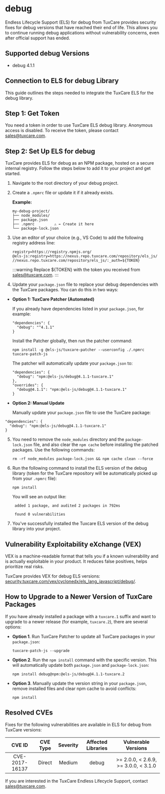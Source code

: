 # debug

Endless Lifecycle Support (ELS) for debug from TuxCare provides security fixes for debug versions that have reached their end of life. This allows you to continue running debug applications without vulnerability concerns, even after official support has ended.

## Supported debug Versions

* debug 4.1.1

## Connection to ELS for debug Library

This guide outlines the steps needed to integrate the TuxCare ELS for the debug library.

## Step 1: Get Token

You need a token in order to use TuxCare ELS debug library. Anonymous access is disabled. To receive the token, please contact [sales@tuxcare.com](mailto:sales@tuxcare.com).

## Step 2: Set Up ELS for debug

TuxCare provides ELS for debug as an NPM package, hosted on a secure internal registry. Follow the steps below to add it to your project and get started.

1. Navigate to the root directory of your debug project.
2. Create a `.npmrc` file or update it if it already exists.

   **Example:**

   ```text
   my-debug-project/
   ├── node_modules/
   ├── package.json
   ├── .npmrc         ⚠️ ← Create it here
   └── package-lock.json
   ```

3. Use an editor of your choice (e.g., VS Code) to add the following registry address line:

   <CodeWithCopy>

   ```text
   registry=https://registry.npmjs.org/
   @els-js:registry=https://nexus.repo.tuxcare.com/repository/els_js/
   //nexus.repo.tuxcare.com/repository/els_js/:_auth=${TOKEN}
   ```

   </CodeWithCopy>

   :::warning
   Replace ${TOKEN} with the token you received from [sales@tuxcare.com](mailto:sales@tuxcare.com).
   :::

4. Update your `package.json` file to replace your debug dependencies with the TuxCare packages. You can do this in two ways:

  * **Option 1: TuxCare Patcher (Automated)**

    If you already have dependencies listed in your `package.json`, for example:

    ```text
    "dependencies": {
      "debug": "^4.1.1"
    }
    ```

    Install the Patcher globally, then run the patcher command:

    <CodeWithCopy>

    ```text
    npm install -g @els-js/tuxcare-patcher --userconfig ./.npmrc
    tuxcare-patch-js
    ```

    </CodeWithCopy>

    The patcher will automatically update your `package.json` to:

    ```text
    "dependencies": {
      "debug": "npm:@els-js/debug@4.1.1-tuxcare.1"
    },
    "overrides": {
      "debug@4.1.1": "npm:@els-js/debug@4.1.1-tuxcare.1"
    }
    ```
    
  * **Option 2: Manual Update**

     Manually update your `package.json` file to use the TuxCare package:

   <CodeWithCopy>

   ```text
   "dependencies": {
     "debug": "npm:@els-js/debug@4.1.1-tuxcare.1"
   }
   ```

   </CodeWithCopy>

5. You need to remove the `node_modules` directory and the `package-lock.json` file, and also clear the `npm cache` before installing the patched packages. Use the following commands:
   
   <CodeWithCopy>

   ```text
   rm -rf node_modules package-lock.json && npm cache clean --force
   ```

   </CodeWithCopy>

6. Run the following command to install the ELS version of the debug library (token for the TuxCare repository will be automatically picked up from your `.npmrc` file):

   <CodeWithCopy>

   ```text
   npm install
   ```

   </CodeWithCopy>

   You will see an output like:

   ```text
    added 1 package, and audited 2 packages in 792ms
    
    found 0 vulnerabilities
   ```

7. You've successfully installed the Tuxcare ELS version of the debug library into your project.

## Vulnerability Exploitability eXchange (VEX) 

VEX is a machine-readable format that tells you if a known vulnerability and is actually exploitable in your product. It reduces false positives, helps prioritize real risks.

TuxCare provides VEX for debug ELS versions: [security.tuxcare.com/vex/cyclonedx/els_lang_javascript/debug/](https://security.tuxcare.com/vex/cyclonedx/els_lang_javascript/debug/).

## How to Upgrade to a Newer Version of TuxCare Packages

If you have already installed a package with a `tuxcare.1` suffix and want to upgrade to a newer release (for example, `tuxcare.2`), there are several options:

* **Option 1**. Run TuxCare Patcher to update all TuxCare packages in your `package.json`:

  <CodeWithCopy>

  ```text
  tuxcare-patch-js --upgrade
  ```

  </CodeWithCopy>

* **Option 2**. Run the `npm install` command with the specific version. This will automatically update both `package.json` and `package-lock.json`:

  <CodeWithCopy>

  ```text
  npm install debug@npm:@els-js/debug@4.1.1-tuxcare.2
  ```

  </CodeWithCopy>

* **Option 3**. Manually update the version string in your `package.json`, remove installed files and clear npm cache to avoid conflicts:

  <CodeWithCopy>

  ```text
  npm install
  ```

  </CodeWithCopy>

## Resolved CVEs

Fixes for the following vulnerabilities are available in ELS for debug from TuxCare versions:

| CVE ID         | CVE Type | Severity | Affected Libraries | Vulnerable Versions |
| :------------: | :------: |:--------:|:------------------:| :----------------: |
| CVE-2017-16137 | Direct   | Medium   | debug              | >= 2.0.0, < 2.6.9, >= 3.0.0, < 3.1.0 |

If you are interested in the TuxCare Endless Lifecycle Support, contact [sales@tuxcare.com](mailto:sales@tuxcare.com).